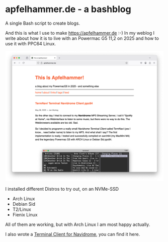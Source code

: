 apfelhammer.de - a bashblog
========

A single Bash script to create blogs. 

And this is what I use to make https://apfelhammer.de :-) In my weblog I write about how it is to live with an Powermac G5 11,2 on 2025 and how to use it with PPC64 Linux.

![](apfelhammer.de.png)

I installed different Distros to try out, on an NVMe-SSD

* Arch Linux 
* Debian Sid
* T2/Linux
* Fienix Linux

All of them are working, but with Arch Linux I am most happy actually.

I also wrote a [Terminal Client for Navidrome](https://github.com/thafaker/termnavi), you can find it here.
